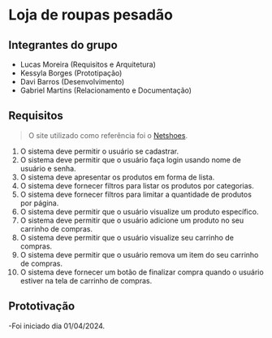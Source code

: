# Loja de roupas pesadão

## Integrantes do grupo

- Lucas Moreira (Requisitos e Arquitetura)
- Kessyla Borges (Prototipação)
- Davi Barros (Desenvolvimento)
- Gabriel Martins (Relacionamento e Documentação)

## Requisitos

> O site utilizado como referência foi o [Netshoes](https://www.netshoes.com.br/).

1. O sistema deve permitir o usuário se cadastrar.
2. O sistema deve permitir que o usuário faça login usando nome de usuário e senha.
3. O sistema deve apresentar os produtos em forma de lista.
4. O sistema deve fornecer filtros para listar os produtos por categorias.
5. O sistema deve fornecer filtros para limitar a quantidade de produtos por página.
6. O sistema deve permitir que o usuário visualize um produto específico.
7. O sistema deve permitir que o usuário adicione um produto no seu carrinho de compras.
8. O sistema deve permitir que o usuário visualize seu carrinho de compras.
9. O sistema deve permitir que o usuário remova um item do seu carrinho de compras.
10. O sistema deve fornecer um botão de finalizar compra quando o usuário estiver na tela de carrinho de compras.

## Prototivação

-Foi iniciado dia 01/04/2024.
